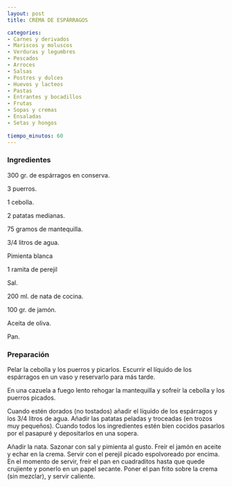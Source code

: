 ```yaml
---
layout: post
title: CREMA DE ESPÁRRAGOS

categories:
- Carnes y derivados
- Mariscos y moluscos
- Verduras y legumbres
- Pescados
- Arroces
- Salsas
- Postres y dulces
- Huevos y lacteos
- Pastas
- Entrantes y bocadillos
- Frutas
- Sopas y cremas
- Ensaladas
- Setas y hongos
 
tiempo_minutos: 60 
---
```

<h3>Ingredientes</h3>
300 gr. de espárragos en conserva.

3 puerros.

1 cebolla.

2 patatas medianas.

75 gramos de mantequilla.

3/4 litros de agua.

Pimienta blanca

1 ramita de perejil

Sal.

200 ml. de nata de cocina.

100 gr. de jamón.

Aceita de oliva.

Pan.

<h3>Preparación</h3>
Pelar la cebolla y los puerros y picarlos. Escurrir el líquido de los espárragos en un vaso y reservarlo para más tarde.

En una cazuela a fuego lento rehogar la mantequilla y sofreír la cebolla y los puerros picados.

Cuando estén dorados (no tostados) añadir el líquido de los espárragos y los 3/4 litros de agua. Añadir las patatas peladas y troceadas (en trozos muy pequeños). Cuando todos los ingredientes estén bien cocidos pasarlos por el pasapuré y depositarlos en una sopera.

Añadir la nata. Sazonar con sal y pimienta al gusto. Freír el jamón en aceite y echar en la crema. Servir con el perejil picado espolvoreado por encima. En el momento de servir, freír el pan en cuadraditos hasta que quede crujiente y ponerlo en un papel secante. Poner el pan frito sobre la crema (sin mezclar), y servir caliente.

